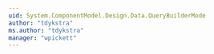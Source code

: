 ```yaml
---
uid: System.ComponentModel.Design.Data.QueryBuilderMode
author: "tdykstra"
ms.author: "tdykstra"
manager: "wpickett"
---
```

